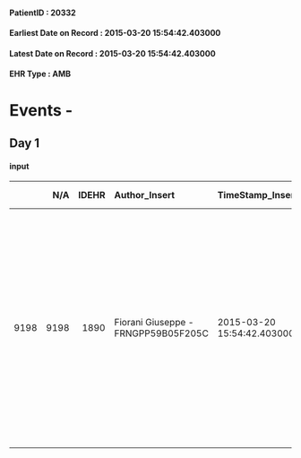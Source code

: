 
#### PatientID : 20332
#### Earliest Date on Record : 2015-03-20 15:54:42.403000
#### Latest Date on Record : 2015-03-20 15:54:42.403000
#### EHR Type : AMB

# Events - 

## Day 1

#### input
|      |    N/A |   IDEHR | Author_Insert                       | TimeStamp_Insert           | EHRType   |   PatientID |   IDDigitalSignDocument | persone_vicine   |   Unnamed: 0_x.1 |   IDANAMNESI_SOCIALE | Patient   | FamigliaAltro   | Paziente_T   | FamigliaAltro_T   |   Non_Rilevabile_x.1 | Note_Non_Rilevabile_x.1   | opt_Problemi   | Note_I                                                                                                                                                                                  | ds_note_timori                                                                                                                                                                                                                                                 | chk_competenza                                 | opt_paziente_a   | opt_famiglia_a   | opt_adeguatezza   | opt_paziente_solo   | ds_note_con                                                                                  | opt_presente_assente   | Presenza_minori   | Caregiver_principale   | opt_capacita         | opt_necessario   | opt_presente   | opt_risorse_ec   | opt_paziente_psi   | opt_Ins_vol   | opt_paziente_ad   | opt_caregiver_ad   | opt_esenzione   | opt_inv_civile   | Needs               | Domestic partnership   | Fragility                    | opt_disponibilita_f   | opt_indennita_acc   | opt_legge   | opt_famiglia_psi   | opt_disponibilit_paz   |
|-----:|-------:|--------:|:------------------------------------|:---------------------------|:----------|------------:|------------------------:|:-----------------|-----------------:|---------------------:|:----------|:----------------|:-------------|:------------------|---------------------:|:--------------------------|:---------------|:----------------------------------------------------------------------------------------------------------------------------------------------------------------------------------------|:---------------------------------------------------------------------------------------------------------------------------------------------------------------------------------------------------------------------------------------------------------------|:-----------------------------------------------|:-----------------|:-----------------|:------------------|:--------------------|:---------------------------------------------------------------------------------------------|:-----------------------|:------------------|:-----------------------|:---------------------|:-----------------|:---------------|:-----------------|:-------------------|:--------------|:------------------|:-------------------|:----------------|:-----------------|:--------------------|:-----------------------|:-----------------------------|:----------------------|:--------------------|:------------|:-------------------|:-----------------------|
| 9198 |   9198 |    1890 | Fiorani Giuseppe - FRNGPP59B05F205C | 2015-03-20 15:54:42.403000 | AMB       |       20332 |                   38327 | N/A              |              662 |                  420 | Si#1      | Si#1            | No#0         | Si#1              |                    0 | NR                        | No#0           | Pz informato della diagnosi e dell'aggravamento (ha rifiutato la prosecuzione di indagini e cure).La sorella Graziella,a sua volta √® informata della progressione e della terminalit√† | La sorella Graziella ha 75 anni ed √® l'unica figura di supporto per il pz;entrambi celibi,vivono insieme.La sorella non si sente di assisterlo a casa per l'impegno richiesto, la gravit√† dei sintomi e preferisce il trasferimento in una struttura hospice | competenza/capacit√† assistenziale caregiver#0 | Congruenti#1     | Congruenti#1     | Si#1              | No#0                | Vive da anni con la sorella Graziella di aa 75.Non vengono segnalate altre risorse familiari | Presente#1             | No#0              | La sorella             | Non incrementabile#2 | No#0             | No#0           | Adeguate#1       | No#0               | No#0          | Totale#2          | Totale#2           | No#0            | No#0             | Clinici#0;Sociali#1 | Altri parenti#3        | sovraccarico assistenziale#4 | No#0                  | No#0                | No#0        | No#0               | No#0                   |


